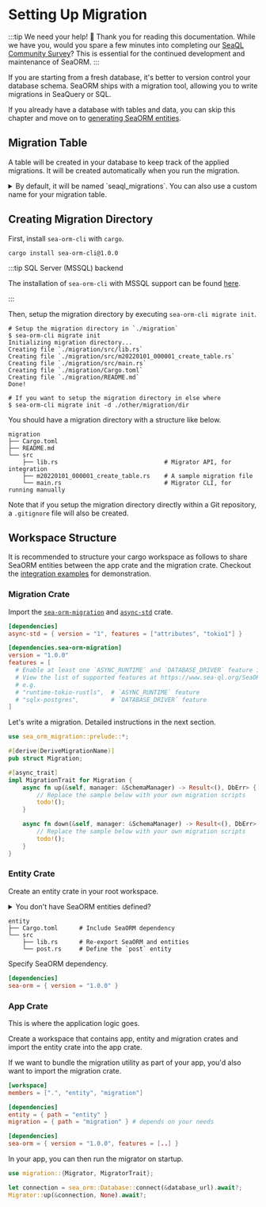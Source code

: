 # Setting Up Migration

:::tip We need your help! 📝
Thank you for reading this documentation. While we have you, would you spare a few minutes into completing our [SeaQL Community Survey](https://www.sea-ql.org/community-survey)? This is essential for the continued development and maintenance of SeaORM.
:::

If you are starting from a fresh database, it's better to version control your database schema. SeaORM ships with a migration tool, allowing you to write migrations in SeaQuery or SQL.

If you already have a database with tables and data, you can skip this chapter and move on to [generating SeaORM entities](04-generate-entity/01-sea-orm-cli.md).

## Migration Table

A table will be created in your database to keep track of the applied migrations. It will be created automatically when you run the migration.

<details>
    <summary>By default, it will be named `seaql_migrations`. You can also use a custom name for your migration table.</summary>

```rust
#[async_trait::async_trait]
impl MigratorTrait for Migrator {
    // Override the name of migration table
    fn migration_table_name() -> sea_orm::DynIden {
        Alias::new("override_migration_table_name").into_iden()
    }
    ..
}
```  
</details>

## Creating Migration Directory

First, install `sea-orm-cli` with `cargo`.

```shell
cargo install sea-orm-cli@1.0.0
```

:::tip SQL Server (MSSQL) backend

The installation of `sea-orm-cli` with MSSQL support can be found [here](https://www.sea-ql.org/SeaORM-X/docs/migration/setting-up-migration/).

:::

Then, setup the migration directory by executing `sea-orm-cli migrate init`.

```shell
# Setup the migration directory in `./migration`
$ sea-orm-cli migrate init
Initializing migration directory...
Creating file `./migration/src/lib.rs`
Creating file `./migration/src/m20220101_000001_create_table.rs`
Creating file `./migration/src/main.rs`
Creating file `./migration/Cargo.toml`
Creating file `./migration/README.md`
Done!

# If you want to setup the migration directory in else where
$ sea-orm-cli migrate init -d ./other/migration/dir
```

You should have a migration directory with a structure like below.

```
migration
├── Cargo.toml
├── README.md
└── src
    ├── lib.rs                              # Migrator API, for integration
    ├── m20220101_000001_create_table.rs    # A sample migration file
    └── main.rs                             # Migrator CLI, for running manually
```

Note that if you setup the migration directory directly within a Git repository, a `.gitignore` file will also be created.

## Workspace Structure

It is recommended to structure your cargo workspace as follows to share SeaORM entities between the app crate and the migration crate. Checkout the [integration examples](https://github.com/SeaQL/sea-orm/tree/master/examples) for demonstration.

### Migration Crate

Import the [`sea-orm-migration`](https://crates.io/crates/sea-orm-migration) and [`async-std`](https://crates.io/crates/async-std) crate.

```toml title="migration/Cargo.toml"
[dependencies]
async-std = { version = "1", features = ["attributes", "tokio1"] }

[dependencies.sea-orm-migration]
version = "1.0.0"
features = [
  # Enable at least one `ASYNC_RUNTIME` and `DATABASE_DRIVER` feature if you want to run migration via CLI.
  # View the list of supported features at https://www.sea-ql.org/SeaORM/docs/install-and-config/database-and-async-runtime.
  # e.g.
  # "runtime-tokio-rustls",  # `ASYNC_RUNTIME` feature
  # "sqlx-postgres",         # `DATABASE_DRIVER` feature
]
```

Let's write a migration. Detailed instructions in the next section.

```rust title="migration/src/m20220120_000001_create_post_table.rs"
use sea_orm_migration::prelude::*;

#[derive(DeriveMigrationName)]
pub struct Migration;

#[async_trait]
impl MigrationTrait for Migration {
    async fn up(&self, manager: &SchemaManager) -> Result<(), DbErr> {
        // Replace the sample below with your own migration scripts
        todo!();
    }

    async fn down(&self, manager: &SchemaManager) -> Result<(), DbErr> {
        // Replace the sample below with your own migration scripts
        todo!();
    }
}
```

### Entity Crate

Create an entity crate in your root workspace.

<details>
    <summary>You don't have SeaORM entities defined?</summary>

You can create an entity crate without any entity files. Then, write the migration and run it to create tables in the database. Finally, [generate SeaORM entities](04-generate-entity/01-sea-orm-cli.md) with `sea-orm-cli` and output the entity files to `entity/src/entities` folder.

After generating the entity files, you can re-export the generated entities by adding following lines in `entity/src/lib.rs`:

```rust
mod entities;
pub use entities::*;
```
</details>

```
entity
├── Cargo.toml      # Include SeaORM dependency
└── src
    ├── lib.rs      # Re-export SeaORM and entities
    └── post.rs     # Define the `post` entity
```

Specify SeaORM dependency.

```toml title="entity/Cargo.toml"
[dependencies]
sea-orm = { version = "1.0.0" }
```

### App Crate

This is where the application logic goes.

Create a workspace that contains app, entity and migration crates and import the entity crate into the app crate.

If we want to bundle the migration utility as part of your app, you'd also want to import the migration crate.

```toml title="./Cargo.toml"
[workspace]
members = [".", "entity", "migration"]

[dependencies]
entity = { path = "entity" }
migration = { path = "migration" } # depends on your needs

[dependencies]
sea-orm = { version = "1.0.0", features = [..] }
```

In your app, you can then run the migrator on startup.

```rust title="src/main.rs"
use migration::{Migrator, MigratorTrait};

let connection = sea_orm::Database::connect(&database_url).await?;
Migrator::up(&connection, None).await?;
```